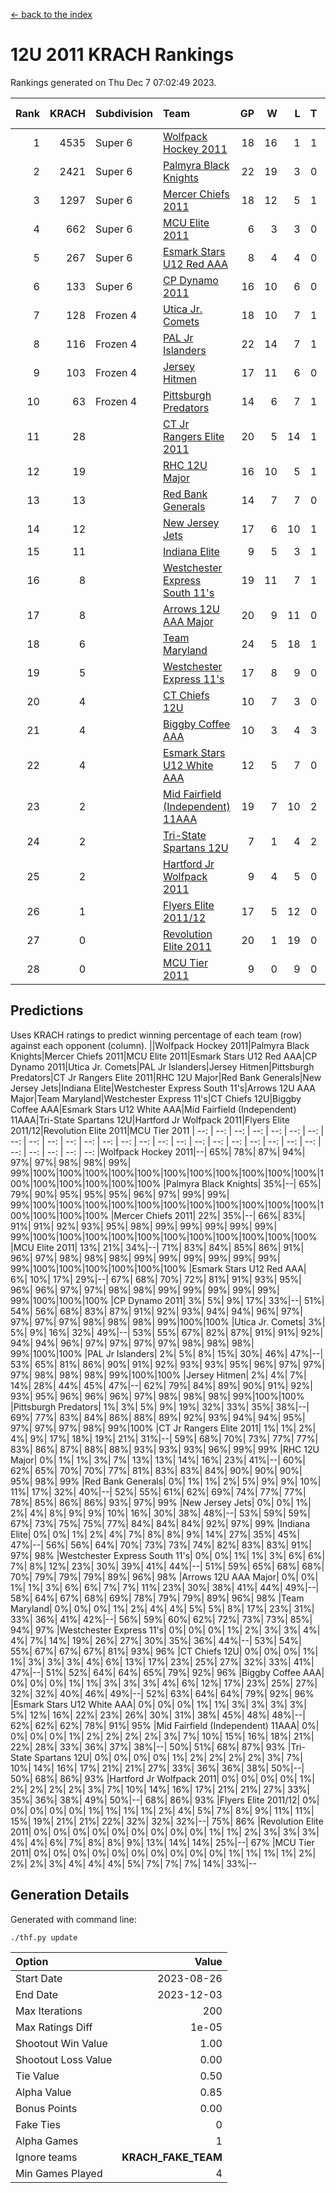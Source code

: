 [<- back to the index](readme.md)
# 12U 2011 KRACH Rankings
Rankings generated on Thu Dec  7 07:02:49 2023.

Rank|KRACH|Subdivision|Team|GP|W|L|T|OTW|OTL|SoS|Exp Wins|Win Diff
---:|---:|:---|:---|---:|---:|---:|---:|---:|---:|---:|---:|---:
1|4535|Super 6|[Wolfpack Hockey 2011](https://gamesheetstats.com/seasons/3664/teams/140937/schedule)|18|16|1|1|0|0|527|17.3|-0.0
2|2421|Super 6|[Palmyra Black Knights](https://gamesheetstats.com/seasons/3664/teams/140949/schedule)|22|19|3|0|1|0|671|19.8|-0.0
3|1297|Super 6|[Mercer Chiefs 2011](https://gamesheetstats.com/seasons/3664/teams/140936/schedule)|18|12|5|1|0|1|1120|13.3|-0.0
4|662|Super 6|[MCU Elite 2011](https://gamesheetstats.com/seasons/3664/teams/140929/schedule)|6|3|3|0|2|0|1674|3.8|-0.0
5|267|Super 6|[Esmark Stars U12 Red AAA](https://gamesheetstats.com/seasons/3664/teams/140951/schedule)|8|4|4|0|1|0|1320|4.8|-0.0
6|133|Super 6|[CP Dynamo 2011](https://gamesheetstats.com/seasons/3664/teams/140944/schedule)|16|10|6|0|0|1|848|10.8|-0.0
7|128|Frozen 4|[Utica Jr. Comets](https://gamesheetstats.com/seasons/3664/teams/140945/schedule)|18|10|7|1|1|0|889|11.3|-0.0
8|116|Frozen 4|[PAL Jr Islanders](https://gamesheetstats.com/seasons/3664/teams/140943/schedule)|22|14|7|1|2|0|358|15.3|-0.0
9|103|Frozen 4|[Jersey Hitmen](https://gamesheetstats.com/seasons/3664/teams/140938/schedule)|17|11|6|0|2|1|328|11.8|-0.0
10|63|Frozen 4|[Pittsburgh Predators](https://gamesheetstats.com/seasons/3664/teams/140950/schedule)|14|6|7|1|0|0|1114|7.3|-0.0
11|28||[CT Jr Rangers Elite 2011](https://gamesheetstats.com/seasons/3664/teams/140931/schedule)|20|5|14|1|0|1|886|6.3|-0.0
12|19||[RHC 12U Major](https://gamesheetstats.com/seasons/3664/teams/140941/schedule)|16|10|5|1|0|1|33|11.4|0.0
13|13||[Red Bank Generals](https://gamesheetstats.com/seasons/3664/teams/140940/schedule)|14|7|7|0|0|1|44|7.9|0.0
14|12||[New Jersey Jets](https://gamesheetstats.com/seasons/3664/teams/140939/schedule)|17|6|10|1|2|0|55|7.3|-0.0
15|11||[Indiana Elite](https://gamesheetstats.com/seasons/3664/teams/144353/schedule)|9|5|3|1|0|0|31|6.4|0.0
16|8||[Westchester Express South 11's](https://gamesheetstats.com/seasons/3664/teams/140947/schedule)|19|11|7|1|1|0|24|12.4|0.0
17|8||[Arrows 12U AAA Major](https://gamesheetstats.com/seasons/3664/teams/140946/schedule)|20|9|11|0|1|1|44|9.9|0.0
18|6||[Team Maryland](https://gamesheetstats.com/seasons/3664/teams/140954/schedule)|24|5|18|1|0|2|794|6.4|0.0
19|5||[Westchester Express 11's](https://gamesheetstats.com/seasons/3664/teams/140948/schedule)|17|8|9|0|0|2|36|8.9|0.0
20|4||[CT Chiefs 12U](https://gamesheetstats.com/seasons/3664/teams/140934/schedule)|10|7|3|0|1|0|2|7.9|0.0
21|4||[Biggby Coffee AAA](https://gamesheetstats.com/seasons/3664/teams/144351/schedule)|10|3|4|3|0|0|6|5.4|0.0
22|4||[Esmark Stars U12 White AAA](https://gamesheetstats.com/seasons/3664/teams/140952/schedule)|12|5|7|0|0|1|15|5.9|0.0
23|2||[Mid Fairfield (Independent) 11AAA](https://gamesheetstats.com/seasons/3664/teams/140933/schedule)|19|7|10|2|0|1|11|8.9|0.0
24|2||[Tri-State Spartans 12U](https://gamesheetstats.com/seasons/3664/teams/144352/schedule)|7|1|4|2|0|0|5|2.9|0.0
25|2||[Hartford Jr Wolfpack 2011](https://gamesheetstats.com/seasons/3664/teams/140935/schedule)|9|4|5|0|1|0|6|4.9|0.0
26|1||[Flyers Elite 2011/12](https://gamesheetstats.com/seasons/3664/teams/140942/schedule)|17|5|12|0|0|2|5|5.9|0.0
27|0||[Revolution Elite 2011](https://gamesheetstats.com/seasons/3664/teams/140953/schedule)|20|1|19|0|0|0|7|1.9|0.0
28|0||[MCU Tier 2011](https://gamesheetstats.com/seasons/3664/teams/140932/schedule)|9|0|9|0|0|0|2|0.9|0.0

## Predictions
Uses KRACH ratings to predict winning percentage of each team (row) against each opponent (column).
||Wolfpack Hockey 2011|Palmyra Black Knights|Mercer Chiefs 2011|MCU Elite 2011|Esmark Stars U12 Red AAA|CP Dynamo 2011|Utica Jr. Comets|PAL Jr Islanders|Jersey Hitmen|Pittsburgh Predators|CT Jr Rangers Elite 2011|RHC 12U Major|Red Bank Generals|New Jersey Jets|Indiana Elite|Westchester Express South 11's|Arrows 12U AAA Major|Team Maryland|Westchester Express 11's|CT Chiefs 12U|Biggby Coffee AAA|Esmark Stars U12 White AAA|Mid Fairfield (Independent) 11AAA|Tri-State Spartans 12U|Hartford Jr Wolfpack 2011|Flyers Elite 2011/12|Revolution Elite 2011|MCU Tier 2011
| --: | --: | --: | --: | --: | --: | --: | --: | --: | --: | --: | --: | --: | --: | --: | --: | --: | --: | --: | --: | --: | --: | --: | --: | --: | --: | --: | --: | --: 
|Wolfpack Hockey 2011|--| 65%| 78%| 87%| 94%| 97%| 97%| 98%| 98%| 99%| 99%|100%|100%|100%|100%|100%|100%|100%|100%|100%|100%|100%|100%|100%|100%|100%|100%|100%
|Palmyra Black Knights| 35%|--| 65%| 79%| 90%| 95%| 95%| 95%| 96%| 97%| 99%| 99%| 99%|100%|100%|100%|100%|100%|100%|100%|100%|100%|100%|100%|100%|100%|100%|100%
|Mercer Chiefs 2011| 22%| 35%|--| 66%| 83%| 91%| 91%| 92%| 93%| 95%| 98%| 99%| 99%| 99%| 99%| 99%| 99%|100%|100%|100%|100%|100%|100%|100%|100%|100%|100%|100%
|MCU Elite 2011| 13%| 21%| 34%|--| 71%| 83%| 84%| 85%| 86%| 91%| 96%| 97%| 98%| 98%| 98%| 99%| 99%| 99%| 99%| 99%| 99%| 99%|100%|100%|100%|100%|100%|100%
|Esmark Stars U12 Red AAA|  6%| 10%| 17%| 29%|--| 67%| 68%| 70%| 72%| 81%| 91%| 93%| 95%| 96%| 96%| 97%| 97%| 98%| 98%| 99%| 99%| 99%| 99%| 99%| 99%|100%|100%|100%
|CP Dynamo 2011|  3%|  5%|  9%| 17%| 33%|--| 51%| 54%| 56%| 68%| 83%| 87%| 91%| 92%| 93%| 94%| 94%| 96%| 97%| 97%| 97%| 97%| 98%| 98%| 98%| 99%|100%|100%
|Utica Jr. Comets|  3%|  5%|  9%| 16%| 32%| 49%|--| 53%| 55%| 67%| 82%| 87%| 91%| 91%| 92%| 94%| 94%| 96%| 97%| 97%| 97%| 97%| 98%| 98%| 98%| 99%|100%|100%
|PAL Jr Islanders|  2%|  5%|  8%| 15%| 30%| 46%| 47%|--| 53%| 65%| 81%| 86%| 90%| 91%| 92%| 93%| 93%| 95%| 96%| 97%| 97%| 97%| 98%| 98%| 98%| 99%|100%|100%
|Jersey Hitmen|  2%|  4%|  7%| 14%| 28%| 44%| 45%| 47%|--| 62%| 79%| 84%| 89%| 90%| 91%| 92%| 93%| 95%| 96%| 96%| 96%| 97%| 98%| 98%| 98%| 99%|100%|100%
|Pittsburgh Predators|  1%|  3%|  5%|  9%| 19%| 32%| 33%| 35%| 38%|--| 69%| 77%| 83%| 84%| 86%| 88%| 89%| 92%| 93%| 94%| 94%| 95%| 97%| 97%| 97%| 98%| 99%|100%
|CT Jr Rangers Elite 2011|  1%|  1%|  2%|  4%|  9%| 17%| 18%| 19%| 21%| 31%|--| 59%| 68%| 70%| 73%| 77%| 77%| 83%| 86%| 87%| 88%| 88%| 93%| 93%| 93%| 96%| 99%| 99%
|RHC 12U Major|  0%|  1%|  1%|  3%|  7%| 13%| 13%| 14%| 16%| 23%| 41%|--| 60%| 62%| 65%| 70%| 70%| 77%| 81%| 83%| 83%| 84%| 90%| 90%| 90%| 95%| 98%| 99%
|Red Bank Generals|  0%|  1%|  1%|  2%|  5%|  9%|  9%| 10%| 11%| 17%| 32%| 40%|--| 52%| 55%| 61%| 62%| 69%| 74%| 77%| 77%| 78%| 85%| 86%| 86%| 93%| 97%| 99%
|New Jersey Jets|  0%|  0%|  1%|  2%|  4%|  8%|  9%|  9%| 10%| 16%| 30%| 38%| 48%|--| 53%| 59%| 59%| 67%| 73%| 75%| 75%| 77%| 84%| 84%| 84%| 92%| 97%| 99%
|Indiana Elite|  0%|  0%|  1%|  2%|  4%|  7%|  8%|  8%|  9%| 14%| 27%| 35%| 45%| 47%|--| 56%| 56%| 64%| 70%| 73%| 73%| 74%| 82%| 83%| 83%| 91%| 97%| 98%
|Westchester Express South 11's|  0%|  0%|  1%|  1%|  3%|  6%|  6%|  7%|  8%| 12%| 23%| 30%| 39%| 41%| 44%|--| 51%| 59%| 65%| 68%| 68%| 70%| 79%| 79%| 79%| 89%| 96%| 98%
|Arrows 12U AAA Major|  0%|  0%|  1%|  1%|  3%|  6%|  6%|  7%|  7%| 11%| 23%| 30%| 38%| 41%| 44%| 49%|--| 58%| 64%| 67%| 68%| 69%| 78%| 79%| 79%| 89%| 96%| 98%
|Team Maryland|  0%|  0%|  0%|  1%|  2%|  4%|  4%|  5%|  5%|  8%| 17%| 23%| 31%| 33%| 36%| 41%| 42%|--| 56%| 59%| 60%| 62%| 72%| 73%| 73%| 85%| 94%| 97%
|Westchester Express 11's|  0%|  0%|  0%|  1%|  2%|  3%|  3%|  4%|  4%|  7%| 14%| 19%| 26%| 27%| 30%| 35%| 36%| 44%|--| 53%| 54%| 55%| 67%| 67%| 67%| 81%| 93%| 96%
|CT Chiefs 12U|  0%|  0%|  0%|  1%|  1%|  3%|  3%|  3%|  4%|  6%| 13%| 17%| 23%| 25%| 27%| 32%| 33%| 41%| 47%|--| 51%| 52%| 64%| 64%| 65%| 79%| 92%| 96%
|Biggby Coffee AAA|  0%|  0%|  0%|  1%|  1%|  3%|  3%|  3%|  4%|  6%| 12%| 17%| 23%| 25%| 27%| 32%| 32%| 40%| 46%| 49%|--| 52%| 63%| 64%| 64%| 79%| 92%| 96%
|Esmark Stars U12 White AAA|  0%|  0%|  0%|  1%|  1%|  3%|  3%|  3%|  3%|  5%| 12%| 16%| 22%| 23%| 26%| 30%| 31%| 38%| 45%| 48%| 48%|--| 62%| 62%| 62%| 78%| 91%| 95%
|Mid Fairfield (Independent) 11AAA|  0%|  0%|  0%|  0%|  1%|  2%|  2%|  2%|  2%|  3%|  7%| 10%| 15%| 16%| 18%| 21%| 22%| 28%| 33%| 36%| 37%| 38%|--| 50%| 51%| 68%| 87%| 93%
|Tri-State Spartans 12U|  0%|  0%|  0%|  0%|  1%|  2%|  2%|  2%|  2%|  3%|  7%| 10%| 14%| 16%| 17%| 21%| 21%| 27%| 33%| 36%| 36%| 38%| 50%|--| 50%| 68%| 86%| 93%
|Hartford Jr Wolfpack 2011|  0%|  0%|  0%|  0%|  1%|  2%|  2%|  2%|  2%|  3%|  7%| 10%| 14%| 16%| 17%| 21%| 21%| 27%| 33%| 35%| 36%| 38%| 49%| 50%|--| 68%| 86%| 93%
|Flyers Elite 2011/12|  0%|  0%|  0%|  0%|  0%|  1%|  1%|  1%|  1%|  2%|  4%|  5%|  7%|  8%|  9%| 11%| 11%| 15%| 19%| 21%| 21%| 22%| 32%| 32%| 32%|--| 75%| 86%
|Revolution Elite 2011|  0%|  0%|  0%|  0%|  0%|  0%|  0%|  0%|  0%|  1%|  1%|  2%|  3%|  3%|  3%|  4%|  4%|  6%|  7%|  8%|  8%|  9%| 13%| 14%| 14%| 25%|--| 67%
|MCU Tier 2011|  0%|  0%|  0%|  0%|  0%|  0%|  0%|  0%|  0%|  0%|  1%|  1%|  1%|  1%|  2%|  2%|  2%|  3%|  4%|  4%|  4%|  5%|  7%|  7%|  7%| 14%| 33%|--

## Generation Details

Generated with command line:
```
./thf.py update
```

| Option | Value |
| :----- | ----: |
| Start Date | 2023-08-26 |
| End Date | 2023-12-03 |
| Max Iterations | 200 |
| Max Ratings Diff | 1e-05 |
| Shootout Win Value | 1.00 |
| Shootout Loss Value | 0.00 |
| Tie Value | 0.50 |
| Alpha Value | 0.85 |
| Bonus Points | 0.00 |
| Fake Ties | 0 |
| Alpha Games | 1 |
| Ignore teams | __KRACH_FAKE_TEAM__ |
| Min Games Played | 4 |


